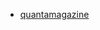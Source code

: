 - [quantamagazine](https://www.quantamagazine.org/job-one-for-quantum-computers-boost-artificial-intelligence-20180129/#newsletter)
